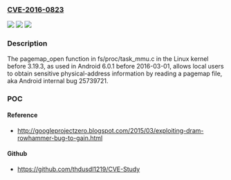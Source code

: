 ### [CVE-2016-0823](https://cve.mitre.org/cgi-bin/cvename.cgi?name=CVE-2016-0823)
![](https://img.shields.io/static/v1?label=Product&message=n%2Fa&color=blue)
![](https://img.shields.io/static/v1?label=Version&message=n%2Fa&color=blue)
![](https://img.shields.io/static/v1?label=Vulnerability&message=n%2Fa&color=brighgreen)

### Description

The pagemap_open function in fs/proc/task_mmu.c in the Linux kernel before 3.19.3, as used in Android 6.0.1 before 2016-03-01, allows local users to obtain sensitive physical-address information by reading a pagemap file, aka Android internal bug 25739721.

### POC

#### Reference
- http://googleprojectzero.blogspot.com/2015/03/exploiting-dram-rowhammer-bug-to-gain.html

#### Github
- https://github.com/thdusdl1219/CVE-Study

